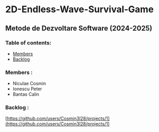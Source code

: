 # 2D-Endless-Wave-Survival-Game

## Metode de Dezvoltare Software (2024-2025)

### Table of contents:
- [Members](#Members) 
- [Backlog](#Backlog) 

### Members <a id="Members"></a>:
- Niculae Cosmin
- Ionescu Peter
- Bantas Calin

### Backlog <a id="Backlog"></a>:

[https://github.com/users/Cosmin3l28/projects/1](https://github.com/users/Cosmin3l28/projects/1)
